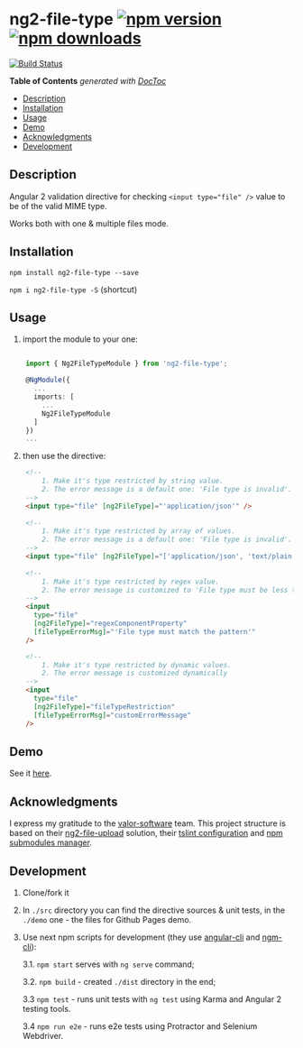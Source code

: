 # ng2-file-type [![npm version](https://badge.fury.io/js/ng2-file-type.svg)](http://badge.fury.io/js/ng2-file-type) [![npm downloads](https://img.shields.io/npm/dm/ng2-file-type.svg)](https://npmjs.org/ng2-file-type)

[![Build Status](https://travis-ci.org/pkantsedalov/ng2-file-type.svg?branch=master)](https://travis-ci.org/pkantsedalov/ng2-file-type)

<!-- START doctoc generated TOC please keep comment here to allow auto update -->
<!-- DON'T EDIT THIS SECTION, INSTEAD RE-RUN doctoc TO UPDATE -->
**Table of Contents**  *generated with [DocToc](https://github.com/thlorenz/doctoc)*

  - [Description](#description)
  - [Installation](#installation)
  - [Usage](#usage)
  - [Demo](#demo)
  - [Acknowledgments](#acknowledgments)
  - [Development](#development)

<!-- END doctoc generated TOC please keep comment here to allow auto update -->

## Description

Angular 2 validation directive for checking `<input type="file" />` value to be of the valid MIME type.

Works both with one & multiple files mode.

## Installation
`npm install ng2-file-type --save`

`npm i ng2-file-type -S` (shortcut)

## Usage

1. import the module to your one:

```typescript

    import { Ng2FileTypeModule } from 'ng2-file-type';

    @NgModule({
      ...
      imports: [
        ...
        Ng2FileTypeModule
      ]
    })
    ...

```

2. then use the directive:

```html
    <!-- 
        1. Make it's type restricted by string value.
        2. The error message is a default one: 'File type is invalid'.
    -->
    <input type="file" [ng2FileType]="'application/json'" />
    
    <!-- 
        1. Make it's type restricted by array of values.
        2. The error message is a default one: 'File type is invalid'.
    -->
    <input type="file" [ng2FileType]="['application/json', 'text/plain']" />
    
    <!-- 
        1. Make it's type restricted by regex value.
        2. The error message is customized to 'File type must be less that 1mb and more that 1kb!' 
    -->
    <input 
      type="file" 
      [ng2FileType]="regexComponentProperty"
      [fileTypeErrorMsg]="'File type must match the pattern'"
    />

    <!--
        1. Make it's type restricted by dynamic values.
        2. The error message is customized dynamically
    -->
    <input
      type="file"
      [ng2FileType]="fileTypeRestriction"
      [fileTypeErrorMsg]="customErrorMessage"
    />
```

## Demo
See it [here](https://pkantsedalov.github.io/ng2-file-type).

## Acknowledgments
I express my gratitude to the [valor-software](https://github.com/valor-software) team.
This project structure is based on their [ng2-file-upload](https://github.com/valor-software/ng2-file-upload) solution, their [tslint configuration](https://github.com/valor-software/tslint-config-valorsoft) and [npm submodules manager](https://www.npmjs.com/package/ngm-cli). 

## Development
1. Clone/fork it
 
2. In `./src` directory you can find the directive sources & unit tests, in the `./demo` one - the files for Github Pages demo.

3. Use next npm scripts for development (they use [angular-cli](https://github.com/angular/angular-cli) and [ngm-cli](https://www.npmjs.com/package/ngm-cli)):
 
    3.1. `npm start` serves with `ng serve` command;
    
    3.2. `npm build` - created `./dist` directory in the end;
    
    3.3 `npm test` - runs unit tests with `ng test` using Karma and Angular 2 testing tools.

    3.4 `npm run e2e` - runs e2e tests using Protractor and Selenium  Webdriver.